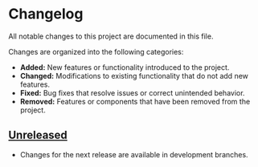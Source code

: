 # Changelog

All notable changes to this project are documented in this file.

Changes are organized into the following categories:

- **Added:** New features or functionality introduced to the project.
- **Changed:** Modifications to existing functionality that do not add new features.
- **Fixed:** Bug fixes that resolve issues or correct unintended behavior.
- **Removed:** Features or components that have been removed from the project.

## [Unreleased]

- Changes for the next release are available in development branches.

<!-- Unreleased -->
<!-- 1.1.0 -->
<!-- 1.0.0 -->
<!-- v0.0.1 -->

[Unreleased]: https://github.com/dileepadev/cinewave-demo/branches
